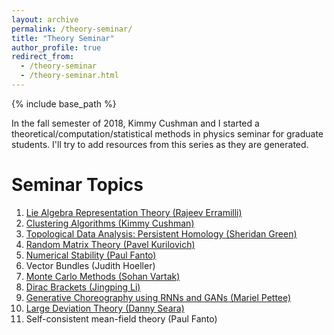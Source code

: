 ```yaml
---
layout: archive
permalink: /theory-seminar/
title: "Theory Seminar"
author_profile: true
redirect_from: 
  - /theory-seminar
  - /theory-seminar.html
---
```


{% include base_path %}

In the fall semester of 2018, Kimmy Cushman and I started a theoretical/computation/statistical methods in physics seminar for graduate students. I'll try to add resources from this series as they are generated.

Seminar Topics
===
1. [Lie Algebra Representation Theory (Rajeev Erramilli)](/files/theory-seminar/lie-algebra-representations.pdf)
2. [Clustering Algorithms (Kimmy Cushman)](/files/theory-seminar/clustering.pdf)
3. [Topological Data Analysis: Persistent Homology (Sheridan Green)](/files/theory-seminar/persistent-homology.pdf)
4. [Random Matrix Theory (Pavel Kurilovich)](/files/theory-seminar/random-matrix-theory.pdf)
5. [Numerical Stability (Paul Fanto)](/files/theory-seminar/numerical-stability.pdf)
6. Vector Bundles (Judith Hoeller)
7. [Monte Carlo Methods (Sohan Vartak)](/files/theory-seminar/mc-methods.pdf)
8. [Dirac Brackets (Jingping Li)](/files/theory-seminar/dirac-brackets.pdf)
9. [Generative Choreography using RNNs and GANs (Mariel Pettee)](https://docs.google.com/presentation/d/1HIbvO-Pcs1rOnf9ptUgvzlQ-adBqlTMdG5i0vUyNkJw/edit?usp=sharing)
10. [Large Deviation Theory (Danny Seara)](/files/theory-seminar/large-deviations.pdf)
11. Self-consistent mean-field theory (Paul Fanto)
